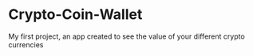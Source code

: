 # Crypto-Coin-Wallet
My first project, an app created to see the value of your different crypto currencies
